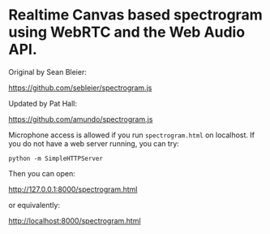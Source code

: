 # Realtime Canvas based spectrogram using WebRTC and the Web Audio API.

Original by Sean Bleier:

<https://github.com/sebleier/spectrogram.js>

Updated by Pat Hall:

<https://github.com/amundo/spectrogram.js>


Microphone access is allowed if you run `spectrogram.html` on localhost. If you do not have a web server running, you can try:

```
python -m SimpleHTTPServer
```

Then you can open:

<http://127.0.0.1:8000/spectrogram.html>

or equivalently:

<http://localhost:8000/spectrogram.html>


